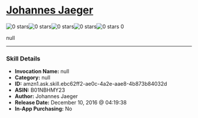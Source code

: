 # [Johannes Jaeger](http://alexa.amazon.com/#skills/amzn1.ask.skill.ebc62ff2-ae0c-4a2e-aae8-4b873b84032d)
![0 stars](../../images/ic_star_border_black_18dp_1x.png)![0 stars](../../images/ic_star_border_black_18dp_1x.png)![0 stars](../../images/ic_star_border_black_18dp_1x.png)![0 stars](../../images/ic_star_border_black_18dp_1x.png)![0 stars](../../images/ic_star_border_black_18dp_1x.png) 0

null

***

### Skill Details

* **Invocation Name:** null
* **Category:** null
* **ID:** amzn1.ask.skill.ebc62ff2-ae0c-4a2e-aae8-4b873b84032d
* **ASIN:** B01NBHMY23
* **Author:** Johannes Jaeger
* **Release Date:** December 10, 2016 @ 04:19:38
* **In-App Purchasing:** No
